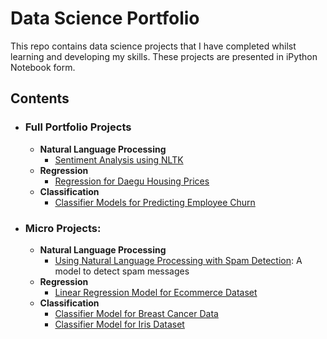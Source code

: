 # Data Science Portfolio
This repo contains data science projects that I have completed whilst learning and developing my skills. These projects are presented in iPython Notebook form.

## Contents

- ### Full Portfolio Projects
    
     - __Natural Language Processing__
          - [Sentiment Analysis using NLTK](https://github.com/sallwright/Machine-Learning-Portfolio/blob/master/NLP%20with%20Spam%20Detection.ipynb)
     - __Regression__
          - [Regression for Daegu Housing Prices](https://github.com/sallwright/Machine-Learning-Portfolio/blob/master/Linear%20Regression%20model%20for%20Ecommerce%20Data.ipynb)
     - __Classification__
          - [Classifier Models for Predicting Employee Churn](https://github.com/sallwright/Machine-Learning-Portfolio/blob/master/Classifier%20Model%20for%20Breast%20Cancer%20Data.ipynb)

- ### Micro Projects:
          
     - __Natural Language Processing__
          - [Using Natural Language Processing with Spam Detection](https://github.com/sallwright/Machine-Learning-Portfolio/blob/master/NLP%20with%20Spam%20Detection.ipynb): A model to detect spam messages
     - __Regression__
          - [Linear Regression Model for Ecommerce Dataset](https://github.com/sallwright/Machine-Learning-Portfolio/blob/master/Linear%20Regression%20model%20for%20Ecommerce%20Data.ipynb)
     - __Classification__
          - [Classifier Model for Breast Cancer Data](https://github.com/sallwright/Machine-Learning-Portfolio/blob/master/Classifier%20Model%20for%20Breast%20Cancer%20Data.ipynb)
          - [Classifier Model for Iris Dataset](https://github.com/sallwright/Machine-Learning-Portfolio/blob/master/Classifying%20Model%20for%20Iris%20Dataset.ipynb)


